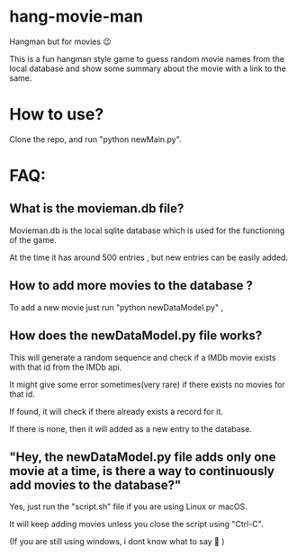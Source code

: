 # hang-movie-man

Hangman but for movies 😉

This is a fun hangman style game to guess random movie names from the local database and show some summary about the movie with a link to the same.

# How to use?
Clone the repo, and run "python newMain.py".

# FAQ:

## What is the movieman.db file?
Movieman.db is the local sqlite database which is used for the functioning of the game. 

At the time it has around 500 entries , but new entries can be easily added.

## How to add more movies to the database ?

To add a new movie just run "python newDataModel.py" ,

## How does the newDataModel.py file works?
This will generate a random sequence and check if a IMDb movie exists with that id from the IMDb api. 

It might give some error sometimes(very rare) if there exists no movies for that id.

If found, it will check if there already exists a record for it.

If there is none, then it will added as a new entry to the database.

## "Hey, the newDataModel.py file adds only one movie at a time, is there a way to continuously add movies to the database?"

Yes, just run the "script.sh" file if you are using Linux or macOS.

It will keep adding movies unless you close the script using "Ctrl-C".

(If you are still using windows, i dont know what to say 🙂 )
